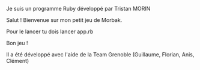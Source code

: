 Je suis un programme Ruby développé par Tristan MORIN

Salut ! Bienvenue sur mon petit jeu de Morbak.

Pour le lancer tu dois lancer app.rb

Bon jeu !

Il a été développé avec l'aide de la Team Grenoble (Guillaume, Florian, Anis, Clément)